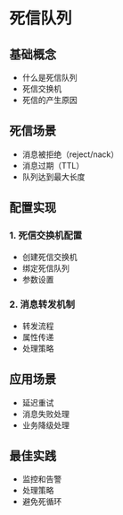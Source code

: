 # 死信队列

## 基础概念

- 什么是死信队列
- 死信交换机
- 死信的产生原因

## 死信场景

- 消息被拒绝（reject/nack）
- 消息过期（TTL）
- 队列达到最大长度

## 配置实现

### 1. 死信交换机配置

- 创建死信交换机
- 绑定死信队列
- 参数设置

### 2. 消息转发机制

- 转发流程
- 属性传递
- 处理策略

## 应用场景

- 延迟重试
- 消息失败处理
- 业务降级处理

## 最佳实践

- 监控和告警
- 处理策略
- 避免死循环
